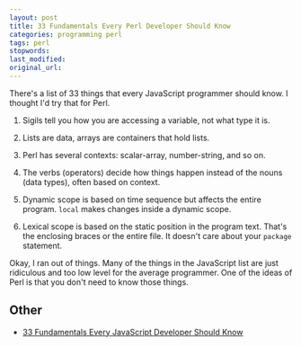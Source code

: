 ```yaml
---
layout: post
title: 33 Fundamentals Every Perl Developer Should Know
categories: programming perl
tags: perl
stopwords:
last_modified:
original_url:
---
```


There's a list of 33 things that every JavaScript programmer should know. I thought I'd try that for Perl.

<!--more-->

1. Sigils tell you how you are accessing a variable, not what type it is.

2. Lists are data, arrays are containers that hold lists.

3. Perl has several contexts: scalar-array, number-string, and so on.

4. The verbs (operators) decide how things happen instead of the nouns (data types), often based on context.

5. Dynamic scope is based on time sequence but affects the entire program. `local` makes changes inside a dynamic scope.

6. Lexical scope is based on the static position in the program text. That's the enclosing braces or the entire file. It doesn't care about your `package` statement.

Okay, I ran out of things. Many of the things in the JavaScript list are just ridiculous and too low level for the average programmer. One of the ideas of Perl is that you don't need to know those things.

## Other

* [33 Fundamentals Every JavaScript Developer Should Know](https://medium.com/@stephenthecurt/33-fundamentals-every-javascript-developer-should-know-13dd720a90d1)
